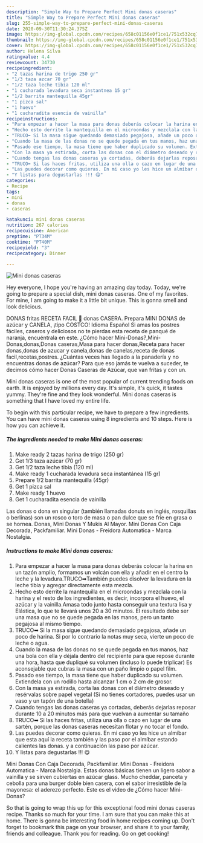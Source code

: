 ```yaml
---
description: "Simple Way to Prepare Perfect Mini donas caseras"
title: "Simple Way to Prepare Perfect Mini donas caseras"
slug: 255-simple-way-to-prepare-perfect-mini-donas-caseras
date: 2020-09-30T11:30:24.375Z
image: https://img-global.cpcdn.com/recipes/658c01156e0f1ce1/751x532cq70/mini-donas-caseras-foto-principal.jpg
thumbnail: https://img-global.cpcdn.com/recipes/658c01156e0f1ce1/751x532cq70/mini-donas-caseras-foto-principal.jpg
cover: https://img-global.cpcdn.com/recipes/658c01156e0f1ce1/751x532cq70/mini-donas-caseras-foto-principal.jpg
author: Helena Silva
ratingvalue: 4.4
reviewcount: 34730
recipeingredient:
- "2 tazas harina de trigo 250 gr"
- "1/3 taza azcar 70 gr"
- "1/2 taza leche tibia 120 ml"
- "1 cucharada levadura seca instantnea 15 gr"
- "1/2 barrita mantequilla 45gr"
- "1 pizca sal"
- "1 huevo"
- "1 cucharadita esencia de vainilla"
recipeinstructions:
- "Para empezar a hacer la masa para donas deberás colocar la harina en un tazón amplio, formamos un volcán con ella y añadir en el centro la leche y la levadura.TRUCO➡También puedes disolver la levadura en la leche tibia y agregar directamente esta mezcla."
- "Hecho esto derrite la mantequilla en el microondas y mezclala con la harina y el resto de los ingredientes, es decir, incorpora el huevo, el azúcar y la vainilla.Amasa todo junto hasta conseguir una textura lisa y Elástica, lo que te llevará unos 20 a 30 minutos. El resultado debe ser una masa que no se quede pegada en las manos, pero un tanto pegajosa al mismo tiempo."
- "TRUCO➡ Si la masa sigue quedando demasiado pegajosa, añade un poco de harina. Si por lo contrario la notas muy seca, vierte un poco de leche o agua."
- "Cuando la masa de las donas no se quede pegada en tus manos, haz una bola con ella y déjala dentro del recipiente para que repose durante una hora, hasta que dupliqué su volumen (incluso lo puede triplicar) Es aconsejable que cubras la masa con un paño limpio o papel film."
- "Pasado ese tiempo, la masa tiene que haber duplicado su volumen. Extiendela con un rodillo hasta alcanzar 1 cm o 2 cm de grosor."
- "Con la masa ya estirada, corta las donas con el diámetro deseado y resérvalas sobre papel vegetal (Si no tienes cortadores, puedes usar un vaso y un tapón de una botella)"
- "Cuando tengas las donas caseras ya cortadas, deberás dejarlas reposar durante 10 a 20 minutos más para que vuelvan a aumentar su tamaño"
- "TRUCO➡ Si las haces fritas, utiliza una olla o cazo en lugar de una sartén, porque las donas caseras necesitan flotar y no tocar el fondo."
- "Las puedes decorar como quieras. En mi caso yo les hice un almíbar que esta aquí la receta también y las paso por el almíbar estando calientes las donas. y a continuación las paso por azúcar."
- "Y listas para degustarlas !!! 😋"
categories:
- Recipe
tags:
- mini
- donas
- caseras

katakunci: mini donas caseras 
nutrition: 267 calories
recipecuisine: American
preptime: "PT34M"
cooktime: "PT40M"
recipeyield: "3"
recipecategory: Dinner

---
```



![Mini donas caseras](https://img-global.cpcdn.com/recipes/658c01156e0f1ce1/751x532cq70/mini-donas-caseras-foto-principal.jpg)

Hey everyone, I hope you're having an amazing day today. Today, we're going to prepare a special dish, mini donas caseras. One of my favorites. For mine, I am going to make it a little bit unique. This is gonna smell and look delicious.

DONAS fritas RECETA FACIL 🍩 donas CASERA. Prepara MINI DONAS de azúcar y CANELA, ¡tipo COSTCO! Idioma Español Si amas los postres fáciles, caseros y deliciosos no te pierdas esta receta de panqué de naranja, encuéntrala en este. ¿Cómo hacer Mini-Donas?,Mini-Donas,donas,Donas caseras,Masa para hacer donas,Receta para hacer donas,donas de azucar y canela,donas de canelas,receta de donas facil,recetas,postres. ¿Cuántas veces has llegado a la panadería y no encuentras donas de azúcar? Para que eso jamás te vuelva a suceder, te decimos cómo hacer Donas Caseras de Azúcar, que van fritas y con un.

Mini donas caseras is one of the most popular of current trending foods on earth. It is enjoyed by millions every day. It's simple, it's quick, it tastes yummy. They're fine and they look wonderful. Mini donas caseras is something that I have loved my entire life.


To begin with this particular recipe, we have to prepare a few ingredients. You can have mini donas caseras using 8 ingredients and 10 steps. Here is how you can achieve it.

<!--inarticleads1-->

##### The ingredients needed to make Mini donas caseras:

1. Make ready 2 tazas harina de trigo (250 gr)
1. Get 1/3 taza azúcar (70 gr)
1. Get 1/2 taza leche tibia (120 ml)
1. Make ready 1 cucharada levadura seca instantánea (15 gr)
1. Prepare 1/2 barrita mantequilla (45gr)
1. Get 1 pizca sal
1. Make ready 1 huevo
1. Get 1 cucharadita esencia de vainilla


Las donas o dona en singular (también llamadas donuts en inglés, rosquillas o berlinas) son un rosco o toro de masa o pan dulce que se fríe en grasa o se hornea. Donas, Mini Donas Y Mukis Al Mayor. Mini Donas Con Caja Decorada, Packfamiliar. Mini Donas - Freidora Automatica - Marca Nostalgia. 

<!--inarticleads2-->

##### Instructions to make Mini donas caseras:

1. Para empezar a hacer la masa para donas deberás colocar la harina en un tazón amplio, formamos un volcán con ella y añadir en el centro la leche y la levadura.TRUCO➡También puedes disolver la levadura en la leche tibia y agregar directamente esta mezcla.
1. Hecho esto derrite la mantequilla en el microondas y mezclala con la harina y el resto de los ingredientes, es decir, incorpora el huevo, el azúcar y la vainilla.Amasa todo junto hasta conseguir una textura lisa y Elástica, lo que te llevará unos 20 a 30 minutos. El resultado debe ser una masa que no se quede pegada en las manos, pero un tanto pegajosa al mismo tiempo.
1. TRUCO➡ Si la masa sigue quedando demasiado pegajosa, añade un poco de harina. Si por lo contrario la notas muy seca, vierte un poco de leche o agua.
1. Cuando la masa de las donas no se quede pegada en tus manos, haz una bola con ella y déjala dentro del recipiente para que repose durante una hora, hasta que dupliqué su volumen (incluso lo puede triplicar) Es aconsejable que cubras la masa con un paño limpio o papel film.
1. Pasado ese tiempo, la masa tiene que haber duplicado su volumen. Extiendela con un rodillo hasta alcanzar 1 cm o 2 cm de grosor.
1. Con la masa ya estirada, corta las donas con el diámetro deseado y resérvalas sobre papel vegetal (Si no tienes cortadores, puedes usar un vaso y un tapón de una botella)
1. Cuando tengas las donas caseras ya cortadas, deberás dejarlas reposar durante 10 a 20 minutos más para que vuelvan a aumentar su tamaño
1. TRUCO➡ Si las haces fritas, utiliza una olla o cazo en lugar de una sartén, porque las donas caseras necesitan flotar y no tocar el fondo.
1. Las puedes decorar como quieras. En mi caso yo les hice un almíbar que esta aquí la receta también y las paso por el almíbar estando calientes las donas. y a continuación las paso por azúcar.
1. Y listas para degustarlas !!! 😋


Mini Donas Con Caja Decorada, Packfamiliar. Mini Donas - Freidora Automatica - Marca Nostalgia. Estas donas básicas tienen un ligero sabor a vainilla y se sirven cubiertas en azúcar glass. Mucho cheddar, panceta y cebolla para una burger doble bien casera, con el sabor irresistible de la mayonesa: el aderezo perfecto. Este es el video de ¿Cómo hacer Mini-Donas? 

So that is going to wrap this up for this exceptional food mini donas caseras recipe. Thanks so much for your time. I am sure that you can make this at home. There is gonna be interesting food in home recipes coming up. Don't forget to bookmark this page on your browser, and share it to your family, friends and colleague. Thank you for reading. Go on get cooking!
